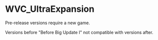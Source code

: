 # WVC_UltraExpansion

Pre-release versions require a new game.

Versions before "Before Big Update I" not compatible with versions after.
